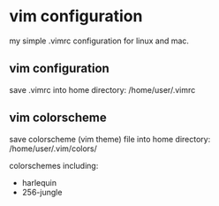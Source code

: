 vim configuration
====================
my simple .vimrc configuration for linux and mac.

vim configuration
--------------------
save .vimrc into home directory: /home/user/.vimrc

vim colorscheme
--------------------
save colorscheme (vim theme) file into home directory: /home/user/.vim/colors/

colorschemes including:
* harlequin
* 256-jungle

